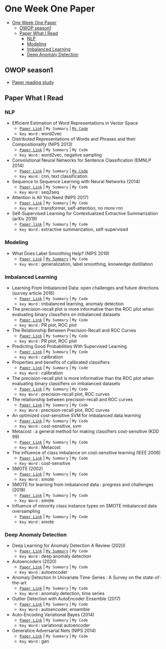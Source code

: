 # One Week One Paper
- [One Week One Paper](#one-week-one-paper)
  - [OWOP season1](#owop-season1)
  - [Paper What I Read](#paper-what-i-read)
    - [NLP](#nlp)
    - [Modeling](#modeling)
    - [Imbalanced Learning](#imbalanced-learning)
    - [Deep Anomaly Detection](#deep-anomaly-detection)

## OWOP season1
- [Paper reading study](/OWOP%20season1)

## Paper What I Read

### NLP
- Efficient Estimation of Word Representations in Vector Space
  - [`Paper Link`](https://arxiv.org/abs/1301.3781) | `My Summary` | [`My Code`](/Code/gensim%20word2vec,%20doc2vec.ipynb)
  - `Key Word` : word2vec
- Distributed Representations of Words and Phrases and their Compositionality (NIPS 2013)
  - [`Paper Link`](https://papers.nips.cc/paper/2013/hash/9aa42b31882ec039965f3c4923ce901b-Abstract.html) | `My Summary` | `My Code`
  - `Key Word` : word2vec, negative sampling
- Convolutional Neural Networks for Sentence Classification (EMNLP 2014)
  - [`Paper Link`](https://www.aclweb.org/anthology/D14-1181/) | `My Summary` | [`My Code`](/Code/Convolutional%20Neural%20Networks%20for%20Sentence%20Classification%20(EMNLP%202014))
  - `Key Word` : cnn, text classification
- Sequence to Sequence Learning with Neural Networks (2014)
  - [`Paper Link`](https://arxiv.org/abs/1409.3215) | `My Summary` | `My Code`
  - `Key Word` : seq2seq
- Attention is All You Need (NIPS 2017)
  - [`Paper Link`](https://papers.nips.cc/paper/2017/file/3f5ee243547dee91fbd053c1c4a845aa-Paper.pdf) | `My Summary` | `My Code`
  - `Key Word` : transformer, self-attention, no more rnn
- Self-Supervised Learning for Contextualized Extractive Summarization (arXiv 2019)
  - [`Paper link`](https://arxiv.org/abs/1906.04466) | `My Summary` | `My Code`
  - `Key Word` : extractive summarization, self-supervised

### Modeling
- What Does Label Smoothing Help? (NIPS 2019)
  - [`Paper Link`](https://papers.nips.cc/paper/2019/hash/f1748d6b0fd9d439f71450117eba2725-Abstract.html) | [`My Summary`](/Summary/When%20does%20label%20smoothing%20help.pdf) | `My Code`
  - `Key Word` : generalization, label smoothing, knowledge distillation

### Imbalanced Learning
- Learning From Imbalanced Data: open challenges and future directions (survey article 2016)
  - [`Paper Link`](https://link.springer.com/article/10.1007/s13748-016-0094-0) | `My Summary` | `My Code`
  - `key Word` : imbalanced learning, anomaly detection
- The precision-recall plot is more informative than the ROC plot when evaluating binary classifiers on imbalanced datasets
  - [`Paper Link`](https://pubmed.ncbi.nlm.nih.gov/25738806/) | `My Summary` | `My Code`
  - `Key Word` : PR plot, ROC plot
- The Relationship Between Precision-Recall and ROC Curves
  - [`Paper Link`](https://www.biostat.wisc.edu/~page/rocpr.pdf) | `My Summary` | `My Code`
  - `Key Word` : PR plot, ROC plot
- Predicting Good Probabilities With Supervised Learning
  - [`Paper Link`](https://www.cs.cornell.edu/~alexn/papers/calibration.icml05.crc.rev3.pdf) | `My Summary` | `My Code`
  - `Key Word` : calibration
- Properties and benefits of calibrated classifiers
  - [`Paper Link`](http://www.ifp.illinois.edu/~iracohen/publications/CalibrationECML2004.pdf) | `My Summary` | `My Code`
  - `Key Word` : calibration
- The precision-recall plot is more informative than the ROC plot when evaluating binary classifiers on imbalanced datasets
  - [`Paper Link`](https://www.researchgate.net/publication/273155496_The_Precision-Recall_Plot_Is_More_Informative_than_the_ROC_Plot_When_Evaluating_Binary_Classifiers_on_Imbalanced_Datasets) | `My Summary` | `My Code`
  - `Key Word` : precision-recall plot, ROC curves
- The relationship between precision-recall and ROC curves
  - [`Paper Link`](https://www.biostat.wisc.edu/~page/rocpr.pdf) | `My Summary` | `My Code`
  - `Key Word` : precision-recall plot, ROC curves
- An optimized cost-sensitive SVM for imbalanced data learning
  - [`Paper Link`](https://webdocs.cs.ualberta.ca/~zaiane/postscript/pakdd13-1.pdf) | `My Summary` | `My Code`
  - `Key Word` : cost-sensitive, svm
- Metacost : a general method for making classifiers cost-sensitive (KDD 99)
  - [`Paper Link`](https://homes.cs.washington.edu/~pedrod/papers/kdd99.pdf) | `My Summary` | `My Code`
  - `Key Word` : Metacost
- The influence of class imbalance on cost-sensitive learning (IEEE 2006)
  - [`Paper Link`](https://ieeexplore.ieee.org/document/4053137) | `My Summary` | `My Code`
  - `Key Word` : cost-sensitive
- SMOTE (2002)
  - [`Paper Link`](https://arxiv.org/pdf/1106.1813.pdf) | `My Summary` | `My Code`
  - `Key Word` : smote
- SMOTE for learning from imbalanced data : progress and challenges (2018)
  - [`Paper Link`](https://www.jair.org/index.php/jair/article/view/11192) | `My Summary` | `My Code`
  - `Key Word` : smote
- Influence of minority class instance types on SMOTE imbalanced data oversampling
  - [`Paper Link`](https://www.researchgate.net/publication/320625181_Influence_of_minority_class_instance_types_on_SMOTE_imbalanced_data_oversampling) | `My Summary` | `My Code`
  - `Key Word` : smote

### Deep Anomaly Detection
- Deep Learning for Anomaly Detection A Review (2020)
  - [`Paper Link`](https://arxiv.org/pdf/2007.02500.pdf) | [`My Summary`](summary) | `My Code`
  - `Key Word` : deep anomaly detection
- Autoencoders (2020)
  - [`Paper Link`](https://arxiv.org/pdf/2003.05991.pdf) | `My Summary` | `My Code`
  - `Key Word` : autoencoder
- Anomaly Detection In Univariate Time-Series : A Survey on the state-of-the-art
  - [`Paper Link`](https://arxiv.org/abs/2004.00433) | `My Summary` | `My Code`
  - `Key Word` : anomaly detection, time series
- Outlier Detection with AutoEncoder Ensemble (2017)
  - [`Paper Link`](https://saketsathe.net/downloads/autoencoder.pdf) | `My Summary` | `My Code`
  - `Key Word` : autoencoder, ensemble
- Auto-Encoding Variational Bayes (2014)
  - [`Paper Link`](https://arxiv.org/abs/1312.6114) | `My Summary` | `My Code`
  - `Key Word` : variational autoencoder
- Generatice Adversarial Nets (NIPS 2014)
  - [`Paper Link`](https://papers.nips.cc/paper/2014/hash/5ca3e9b122f61f8f06494c97b1afccf3-Abstract.html) | `My Summary` | `My Code`
  - `Key Word` : gan